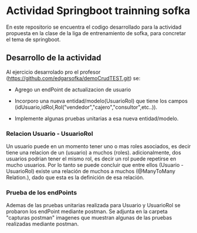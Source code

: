 # Actividad Springboot trainning sofka
En este repositorio se encuentra el codigo desarrollado para la
actividad propuesta en la clase de la
liga de entrenamiento de sofka, para concretar el tema de
springboot.


## Desarrollo de la actividad

Al ejercicio desarrolado pro el profesor (https://github.com/edgarsofka/demoCrudTEST.git)
se:
- Agrego un endPoint de actualizacion de usuario

- Incorporo una nueva entidad/modelo(UsuarioRol) que tiene 
los campos (idUsuario,idRol,Rol("vendedor","cajero","consultor",etc..)). 

- Implemente algunas pruebas unitarias a esa nueva entidad/modelo.

### Relacion Usuario - UsuarioRol

Un usuario puede en un momento tener uno o mas roles asociados, es decir tiene una relacion de
un (usuario) a muchos (roles). adicionalmente, dos usuarios podrian tener el mismo rol, es decir un rol 
puede repetirse en mucho usuarios. Por lo tanto se puede concluir que entre ellos (Usuario - UsuarioRol) existe
una relación de muchos a muchos (@ManyToMany Relation.), dado que esta es la definición de
esa relación. 

### Prueba de los endPoints 

Ademas de las pruebas unitarias realizada para Usuario y UsuarioRol se probaron los endPoint 
mediante postman. Se adjunta en la carpeta "capturas postman" imagenes que muestran algunas de
las pruebas realizadas mediante postman.






